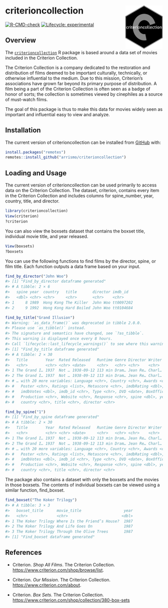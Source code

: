 
<!-- README.md is generated from README.Rmd. Please edit that file -->

# criterioncollection <img src = "man/figures/criterion_hex.png" align = "right" height = "139" />

<!-- badges: start -->

[![R-CMD-check](https://github.com/arrismo/CriterionCollection/workflows/R-CMD-check/badge.svg)](https://github.com/arrismo/CriterionCollection/actions)
[![Lifecycle:
experimental](https://img.shields.io/badge/lifecycle-experimental-orange.svg)](https://lifecycle.r-lib.org/articles/stages.html#experimental)
<!-- badges: end -->

## Overview

The
[`criterioncollection`](https://github.com/arrismo/criterioncollection)
R package is based around a data set of movies included in the Criterion
Collection.

The Criterion Collection is a company dedicated to the restoration and
distribution of films deemed to be important culturally, technically, or
otherwise influential to the medium. Due to this mission, Criterion’s
associations have grown far beyond its primary purpose of distribution.
A film being a part of the Criterion Collection is often seen as a badge
of honor of sorts; the collection is sometimes viewed by cinephiles as a
source of must-watch films.

The goal of this package is thus to make this data for movies widely
seen as important and influential easy to view and analyze.

## Installation

The current version of criterioncollection can be installed from
[GitHub](https://github.com/) with:

``` r
install.packages("remotes")
remotes::install_github("arrismo/criterioncollection")
```

## Loading and Usage

The current version of criterioncollection can be used primarily to
access data on the Criterion Collection. The dataset, criterion,
contains every item in the Criterion Collection and includes columns for
spine\_number, year, country, title, and director.

``` r
library(criterioncollection)
View(criterion)
?criterion
```

You can also view the boxsets dataset that contains the boxset title,
individual movie title, and year released.

``` r
View(boxsets)
?boxsets
```

You can use the following functions to find films by the director,
spine, or film title. Each function outputs a data frame based on your
input.

``` r
find_by_director("John Woo")
#> [1] "Find_by_director dataframe generated"
#> # A tibble: 2 × 6
#>   spine year  country   title       director imdb_id  
#>   <dbl> <chr> <chr>     <chr>       <chr>    <chr>    
#> 1     8 1989  Hong Kong The Killer  John Woo tt0097202
#> 2     9 1992  Hong Kong Hard Boiled John Woo tt0104684
```

``` r
find_by_title("Grand Illusion")
#> Warning: `as_data_frame()` was deprecated in tibble 2.0.0.
#> Please use `as_tibble()` instead.
#> The signature and semantics have changed, see `?as_tibble`.
#> This warning is displayed once every 8 hours.
#> Call `lifecycle::last_lifecycle_warnings()` to see where this warning was generated.
#> [1] "Find_by_title dataframe generated"
#> # A tibble: 2 × 30
#>   Title        Year  Rated Released   Runtime Genre Director Writer Actors Plot 
#>   <chr>        <chr> <chr> <date>     <chr>   <chr> <chr>    <chr>  <chr>  <chr>
#> 1 The Grand I… 1937  Not … 1938-09-12 113 min Dram… Jean Re… Charl… Jean … Duri…
#> 2 The Grand I… 1937  Not … 1938-09-12 113 min Dram… Jean Re… Charl… Jean … Duri…
#> # … with 20 more variables: Language <chr>, Country <chr>, Awards <chr>,
#> #   Poster <chr>, Ratings <list>, Metascore <chr>, imdbRating <dbl>,
#> #   imdbVotes <dbl>, imdb_id <chr>, Type <chr>, DVD <date>, BoxOffice <chr>,
#> #   Production <chr>, Website <chr>, Response <chr>, spine <dbl>, year <chr>,
#> #   country <chr>, title <chr>, director <chr>
```

``` r
find_by_spine("1")
#> [1] "Find_by_spine dataframe generated"
#> # A tibble: 2 × 30
#>   Title        Year  Rated Released   Runtime Genre Director Writer Actors Plot 
#>   <chr>        <chr> <chr> <date>     <chr>   <chr> <chr>    <chr>  <chr>  <chr>
#> 1 The Grand I… 1937  Not … 1938-09-12 113 min Dram… Jean Re… Charl… Jean … Duri…
#> 2 The Grand I… 1937  Not … 1938-09-12 113 min Dram… Jean Re… Charl… Jean … Duri…
#> # … with 20 more variables: Language <chr>, Country <chr>, Awards <chr>,
#> #   Poster <chr>, Ratings <list>, Metascore <chr>, imdbRating <dbl>,
#> #   imdbVotes <dbl>, imdb_id <chr>, Type <chr>, DVD <date>, BoxOffice <chr>,
#> #   Production <chr>, Website <chr>, Response <chr>, spine <dbl>, year <chr>,
#> #   country <chr>, title <chr>, director <chr>
```

The package also contains a dataset with only the boxsets and the movies
in those boxsets. The contents of individual boxsets can be viewed using
a similar function, find\_boxset.

``` r
find_boxset("The Koker Trilogy")
#> # A tibble: 3 × 3
#>   boxset_title      movie_title                   year
#>   <chr>             <chr>                        <dbl>
#> 1 The Koker Trilogy Where Is the Friend’s House?  1987
#> 2 The Koker Trilogy And Life Goes On              1987
#> 3 The Koker Trilogy Through the Olive Trees       1987
#> [1] "Find_boxset dataframe generated"
```

## References

-   Criterion. *Shop All Films*. The Criterion Collection.
    <https://www.criterion.com/shop/browse/list>.

-   Criterion. *Our Mission*. The Criterion Collection.
    <https://www.criterion.com/about>.

-   Criterion. *Box Sets*. The Criterion Collection.
    <https://www.criterion.com/shop/collection/380-box-sets>
